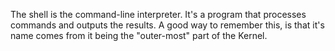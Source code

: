 The shell is the command-line interpreter. It's a program that processes commands and outputs the results.
A good way to remember this, is that it's name comes from it being the "outer-most" part of the Kernel.